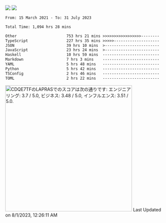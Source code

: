 <div>
  <img src="https://github-readme-stats.vercel.app/api?username=naporin0624&count_private=true&show_icons=true" />
  <img src="https://github-readme-stats.vercel.app/api/top-langs/?username=naporin0624&layout=compact&hide=css" />
  <!--START_SECTION:waka-->

```txt
From: 15 March 2021 - To: 31 July 2023

Total Time: 1,094 hrs 28 mins

Other                      753 hrs 21 mins >>>>>>>>>>>>>>>>>--------   68.83 %
TypeScript                 227 hrs 35 mins >>>>>--------------------   20.80 %
JSON                       39 hrs 10 mins  >------------------------   03.58 %
JavaScript                 23 hrs 24 mins  >------------------------   02.14 %
Haskell                    10 hrs 59 mins  -------------------------   01.00 %
Markdown                   7 hrs 3 mins    -------------------------   00.64 %
YAML                       5 hrs 48 mins   -------------------------   00.53 %
Python                     5 hrs 42 mins   -------------------------   00.52 %
TSConfig                   2 hrs 46 mins   -------------------------   00.25 %
TOML                       2 hrs 22 mins   -------------------------   00.22 %
```

<!--END_SECTION:waka-->
  
  <!--START_SECTION:lapras-card-->
<p ><a href="https://lapras.com/public/CDQE7TF" target="_blank" rel="noopener noreferrer"><img alt="CDQE7TFのLAPRASでのスコアは次の通りです: エンジニアリング: 3.7 / 5.0, ビジネス: 3.48 / 5.0, インフルエンス: 3.51 / 5.0." src="https://lapras-card-generator.vercel.app/api/svg?e=3.7&b=3.48&i=3.51&b1=%23232323&b2=%236d6d6d&i1=%23212121&i2=%23818181&l=ja" width="400" ></a>  
Last Updated on 8/1/2023, 12:26:11 AM</p>
<!--END_SECTION:lapras-card-->
</div>
